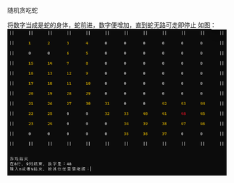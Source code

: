 随机贪吃蛇

将数字当成是蛇的身体，蛇前进，数字便增加，直到蛇无路可走即停止
如图：
![随机贪吃蛇实图](https://github.com/iqdxa/RandomSnake/blob/master/Photo/Screenshot%202022-04-23%20154138.png)
